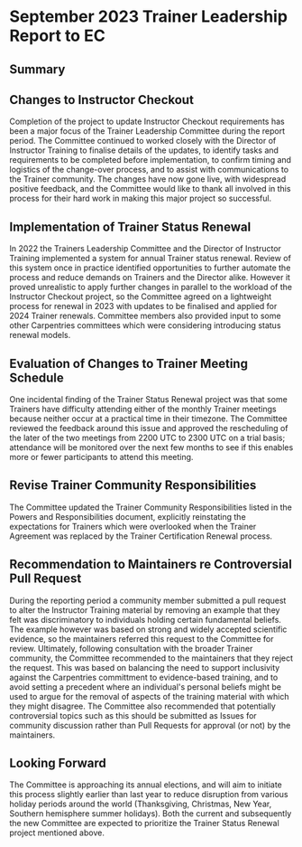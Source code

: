 # September 2023 Trainer Leadership Report to EC

## Summary

## Changes to Instructor Checkout

Completion of the project to update Instructor Checkout requirements has been a major focus of the Trainer Leadership Committee during the report period. The Committee continued to worked closely with the Director of Instructor Training to finalise details of the updates, to identify tasks and requirements to be completed before implementation, to confirm timing and logistics of the change-over process, and to assist with communications to the Trainer community. The changes have now gone live, with widespread positive feedback, and the Committee would like to thank all involved in this process for their hard work in making this major project so successful.

## Implementation of Trainer Status Renewal

In 2022 the Trainers Leadership Committee and the Director of Instructor Training implemented a system for annual Trainer status renewal. Review of this system once in practice identified opportunities to further automate the process and reduce demands on Trainers and the Director alike. However it proved unrealistic to apply further changes in parallel to the workload of the Instructor Checkout project, so the Committee agreed on a lightweight process for renewal in 2023 with updates to be finalised and applied for 2024 Trainer renewals. Committee members also provided input to some other Carpentries committees which were considering introducing status renewal models.

## Evaluation of Changes to Trainer Meeting Schedule

One incidental finding of the Trainer Status Renewal project was that some Trainers have difficulty attending either of the monthly Trainer meetings because neither occur at a practical time in their timezone. The Committee reviewed the feedback around this issue and approved the rescheduling of the later of the two meetings from 2200 UTC to 2300 UTC on a trial basis; attendance will be monitored over the next few months to see if this enables more or fewer participants to attend this meeting.

## Revise Trainer Community Responsibilities

The Committee updated the Trainer Community Responsibilities listed in the Powers and Responsibilities document, explicitly reinstating the expectations for Trainers which were overlooked when the Trainer Agreement was replaced by the Trainer Certification Renewal process. 

## Recommendation to Maintainers re Controversial Pull Request

During the reporting period a community member submitted a pull request to alter the Instructor Training material by removing an example that they felt was discriminatory to individuals holding certain fundamental beliefs. The example however was based on strong and widely accepted scientific evidence, so the maintainers referred this request to the Committee for review. Ultimately, following consultation with the broader Trainer community, the Committee recommended to the maintainers that they reject the request. This was based on balancing the need to support inclusivity against the Carpentries committment to evidence-based training, and to avoid setting a precedent where an individual's personal beliefs might be used to argue for the removal of aspects of the training material with which they might disagree. The Committee also recommended that potentially controversial topics such as this should be submitted as Issues for community discussion rather than Pull Requests for approval (or not) by the maintainers.

## Looking Forward 

The Committee is approaching its annual elections, and will aim to initiate this process slightly earlier than last year to reduce disruption from various holiday periods around the world (Thanksgiving, Christmas, New Year, Southern hemisphere summer holidays). Both the current and subsequently the new Committee are expected to prioritize the Trainer Status Renewal project mentioned above.
